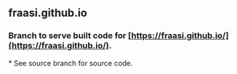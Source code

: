 ## fraasi.github.io

### Branch to serve built code for [https://fraasi.github.io/](https://fraasi.github.io/).  
\* See source branch for source code.
